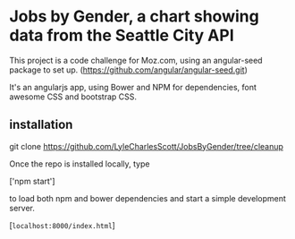 # Jobs by Gender, a chart showing data from the Seattle City API

This project is a code challenge for Moz.com, using an angular-seed package to set up.
(https://github.com/angular/angular-seed.git)

It's an angularjs app, using Bower and NPM for dependencies, font awesome CSS and bootstrap CSS.

## installation

git clone https://github.com/LyleCharlesScott/JobsByGender/tree/cleanup

Once the repo is installed locally, type

['npm start']

to load both npm and bower dependencies and start a simple development server.

[`localhost:8000/index.html`]


